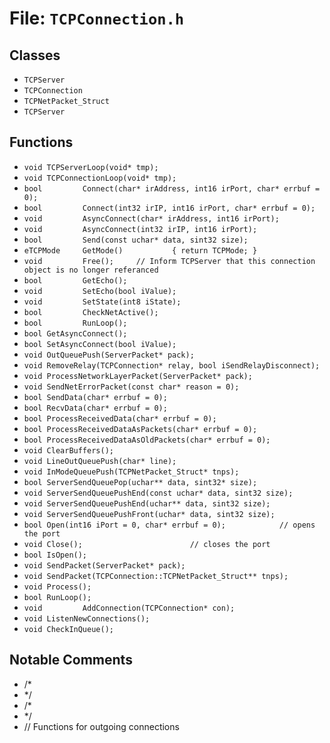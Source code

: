 # File: `TCPConnection.h`

## Classes

- `TCPServer`
- `TCPConnection`
- `TCPNetPacket_Struct`
- `TCPServer`

## Functions

- `void TCPServerLoop(void* tmp);`
- `void TCPConnectionLoop(void* tmp);`
- `bool			Connect(char* irAddress, int16 irPort, char* errbuf = 0);`
- `bool			Connect(int32 irIP, int16 irPort, char* errbuf = 0);`
- `void			AsyncConnect(char* irAddress, int16 irPort);`
- `void			AsyncConnect(int32 irIP, int16 irPort);`
- `bool			Send(const uchar* data, sint32 size);`
- `eTCPMode		GetMode()			{ return TCPMode; }`
- `void			Free();		// Inform TCPServer that this connection object is no longer referanced`
- `bool			GetEcho();`
- `void			SetEcho(bool iValue);`
- `void			SetState(int8 iState);`
- `bool			CheckNetActive();`
- `bool			RunLoop();`
- `bool	GetAsyncConnect();`
- `bool	SetAsyncConnect(bool iValue);`
- `void	OutQueuePush(ServerPacket* pack);`
- `void	RemoveRelay(TCPConnection* relay, bool iSendRelayDisconnect);`
- `void	ProcessNetworkLayerPacket(ServerPacket* pack);`
- `void	SendNetErrorPacket(const char* reason = 0);`
- `bool SendData(char* errbuf = 0);`
- `bool RecvData(char* errbuf = 0);`
- `bool ProcessReceivedData(char* errbuf = 0);`
- `bool ProcessReceivedDataAsPackets(char* errbuf = 0);`
- `bool ProcessReceivedDataAsOldPackets(char* errbuf = 0);`
- `void ClearBuffers();`
- `void	LineOutQueuePush(char* line);`
- `void	InModeQueuePush(TCPNetPacket_Struct* tnps);`
- `bool	ServerSendQueuePop(uchar** data, sint32* size);`
- `void	ServerSendQueuePushEnd(const uchar* data, sint32 size);`
- `void	ServerSendQueuePushEnd(uchar** data, sint32 size);`
- `void	ServerSendQueuePushFront(uchar* data, sint32 size);`
- `bool	Open(int16 iPort = 0, char* errbuf = 0);			// opens the port`
- `void	Close();						// closes the port`
- `bool	IsOpen();`
- `void	SendPacket(ServerPacket* pack);`
- `void	SendPacket(TCPConnection::TCPNetPacket_Struct** tnps);`
- `void	Process();`
- `bool	RunLoop();`
- `void			AddConnection(TCPConnection* con);`
- `void	ListenNewConnections();`
- `void	CheckInQueue();`

## Notable Comments

- /*
- */
- /*
- */
- // Functions for outgoing connections
